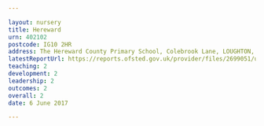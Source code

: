 ```yaml
---

layout: nursery
title: Hereward
urn: 402102
postcode: IG10 2HR
address: The Hereward County Primary School, Colebrook Lane, LOUGHTON, Essex, IG10 2HR
latestReportUrl: https://reports.ofsted.gov.uk/provider/files/2699051/urn/402102.pdf
teaching: 2
development: 2
leadership: 2
outcomes: 2
overall: 2
date: 6 June 2017

---
```

